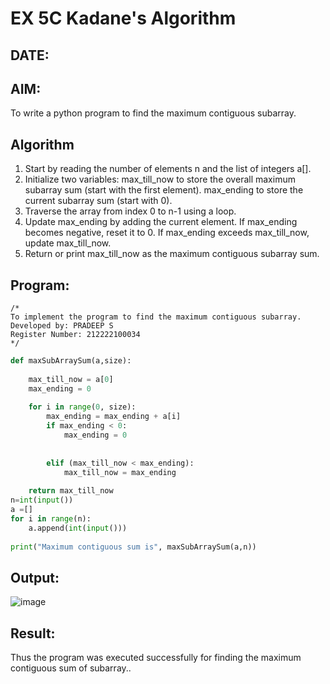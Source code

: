 # EX 5C Kadane's Algorithm
## DATE:
## AIM:
To write a python program to find the maximum contiguous subarray.


## Algorithm
1. Start by reading the number of elements n and the list of integers a[].
2. Initialize two variables:
    max_till_now to store the overall maximum subarray sum (start with the first element).
    max_ending to store the current subarray sum (start with 0).
3. Traverse the array from index 0 to n-1 using a loop.
4. Update max_ending by adding the current element. If max_ending becomes negative, reset it to 0. If max_ending exceeds max_till_now, update max_till_now. 
5. Return or print max_till_now as the maximum contiguous subarray sum.  

## Program:
```
/*
To implement the program to find the maximum contiguous subarray.
Developed by: PRADEEP S
Register Number: 212222100034 
*/
```

```python
def maxSubArraySum(a,size):
    
    max_till_now = a[0]
    max_ending = 0
    
    for i in range(0, size):
        max_ending = max_ending + a[i]
        if max_ending < 0:
            max_ending = 0
        
        
        elif (max_till_now < max_ending):
            max_till_now = max_ending
            
    return max_till_now
n=int(input())  
a =[] 
for i in range(n):
    a.append(int(input()))
  
print("Maximum contiguous sum is", maxSubArraySum(a,n))
```

## Output:

![image](https://github.com/user-attachments/assets/73e03c8c-775b-421f-8940-16b789c6c378)



## Result:
Thus the program was executed successfully for finding the maximum contiguous sum of subarray..

